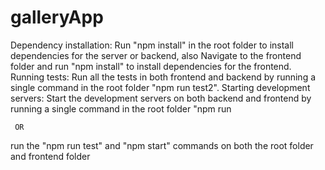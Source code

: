 # galleryApp
Dependency installation:
     Run "npm install" in the root folder to install dependencies for the server or backend, also
     Navigate to the frontend folder  and run  "npm install" to install dependencies for the frontend. 
Running tests:
     Run all the tests in both frontend and backend by running a single command in the root folder  "npm run test2".
Starting development servers:
     Start the development servers on both backend and frontend by running a single command in the root folder   "npm run 
     
     OR
 run the "npm run test" and "npm start" commands on both the root folder and frontend folder    
     
